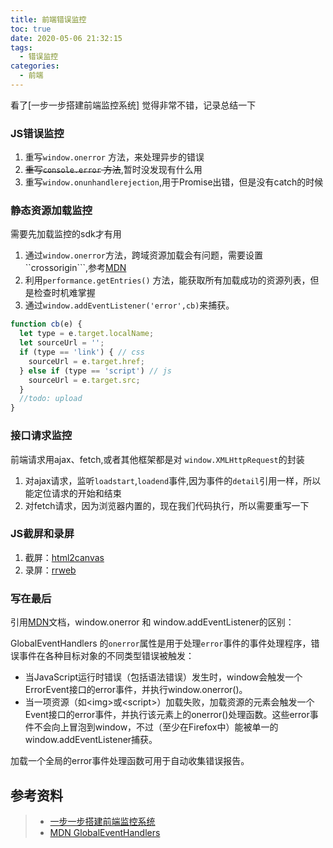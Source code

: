 ```yaml
---
title: 前端错误监控
toc: true
date: 2020-05-06 21:32:15
tags:
  - 错误监控
categories:
  - 前端
---
```

看了[一步一步搭建前端监控系统] 觉得非常不错，记录总结一下

### JS错误监控

1. 重写```window.onerror``` 方法，来处理异步的错误
2. ~~重写```console.error``` 方法~~,暂时没发现有什么用
3. 重写```window.onunhandlerejection```,用于Promise出错，但是没有catch的时候

### 静态资源加载监控

需要先加载监控的sdk才有用

1. 通过```window.onerror```方法，跨域资源加载会有问题，需要设置``crossorigin```,参考[MDN][GlobalEventHandlers]
2. 利用```performance.getEntries()``` 方法，能获取所有加载成功的资源列表，但是检查时机难掌握
3. 通过```window.addEventListener('error',cb)```来捕获。

```js
function cb(e) {
  let type = e.target.localName;
  let sourceUrl = '';
  if (type == 'link') { // css
    sourceUrl = e.target.href;
  } else if (type == 'script') // js
    sourceUrl = e.target.src;
  }
  //todo: upload
}
```

### 接口请求监控

前端请求用ajax、fetch,或者其他框架都是对 ```window.XMLHttpRequest```的封装

1. 对ajax请求，监听```loadstart```,```loadend```事件,因为事件的```detail```引用一样，所以能定位请求的开始和结束
2. 对fetch请求，因为浏览器内置的，现在我们代码执行，所以需要重写一下


### JS截屏和录屏

1. 截屏：[html2canvas](https://github.com/niklasvh/html2canvas)
2. 录屏：[rrweb](https://github.com/rrweb-io/rrweb/blob/master/README.zh_CN.md)


### 写在最后

引用[MDN][GlobalEventHandlers]文档，window.onerror 和 window.addEventListener的区别：

 GlobalEventHandlers 的```onerror```属性是用于处理```error```事件的事件处理程序，错误事件在各种目标对象的不同类型错误被触发：

- 当JavaScript运行时错误（包括语法错误）发生时，window会触发一个ErrorEvent接口的error事件，并执行window.onerror()。
- 当一项资源（如\<img\>或\<script\>）加载失败，加载资源的元素会触发一个Event接口的error事件，并执行该元素上的onerror()处理函数。这些error事件不会向上冒泡到window，不过（至少在Firefox中）能被单一的window.addEventListener捕获。

加载一个全局的error事件处理函数可用于自动收集错误报告。

## 参考资料

> - [一步一步搭建前端监控系统](https://www.cnblogs.com/warm-stranger/category/1202339.html)
> - [MDN GlobalEventHandlers][GlobalEventHandlers]

[GlobalEventHandlers]: https://developer.mozilla.org/zh-CN/docs/Web/API/GlobalEventHandlers/onerror "MDN"

[script]: https://developer.mozilla.org/zh-CN/docs/Web/HTML/Element/script "MDN"
